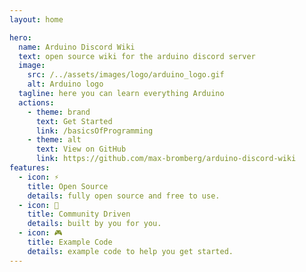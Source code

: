 ```yaml
---
layout: home

hero:
  name: Arduino Discord Wiki
  text: open source wiki for the arduino discord server
  image:
    src: /../assets/images/logo/arduino_logo.gif
    alt: Arduino logo
  tagline: here you can learn everything Arduino
  actions:
    - theme: brand
      text: Get Started
      link: /basicsOfProgramming
    - theme: alt
      text: View on GitHub
      link: https://github.com/max-bromberg/arduino-discord-wiki
features:
  - icon: ⚡️
    title: Open Source
    details: fully open source and free to use.
  - icon: 🎉
    title: Community Driven
    details: built by you for you.
  - icon: 🎮
    title: Example Code
    details: example code to help you get started.
---
```

